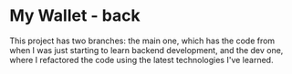 # My Wallet - back
This project has two branches: the main one, which has the code from when I was just starting to learn backend development, and the dev one, where I refactored the code using the latest technologies I've learned.
